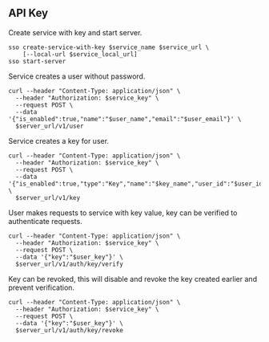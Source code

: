 ## API Key

Create service with key and start server.

```shell
sso create-service-with-key $service_name $service_url \
    [--local-url $service_local_url]
sso start-server
```

Service creates a user without password.

```shell
curl --header "Content-Type: application/json" \
  --header "Authorization: $service_key" \
  --request POST \
  --data '{"is_enabled":true,"name":"$user_name","email":"$user_email"}' \
  $server_url/v1/user
```

Service creates a key for user.

```shell
curl --header "Content-Type: application/json" \
  --header "Authorization: $service_key" \
  --request POST \
  --data '{"is_enabled":true,"type":"Key","name":"$key_name","user_id":"$user_id"}' \
  $server_url/v1/key
```

User makes requests to service with key value, key can be verified to authenticate requests.

```shell
curl --header "Content-Type: application/json" \
  --header "Authorization: $service_key" \
  --request POST \
  --data '{"key":"$user_key"}' \
  $server_url/v1/auth/key/verify
```

Key can be revoked, this will disable and revoke the key created earlier and prevent verification.

```shell
curl --header "Content-Type: application/json" \
  --header "Authorization: $service_key" \
  --request POST \
  --data '{"key":"$user_key"}' \
  $server_url/v1/auth/key/revoke
```
